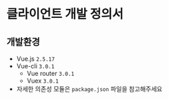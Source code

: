 # 클라이언트 개발 정의서

## 개발환경
- Vue.js `2.5.17`
- Vue-cli `3.0.1`
  * Vue router `3.0.1`
  * Vuex `3.0.1`
- 자세한 의존성 모듈은 `package.json` 파일을 참고해주세요